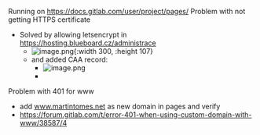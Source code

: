 Running on https://docs.gitlab.com/user/project/pages/
Problem with not getting HTTPS certificate
- Solved by allowing letsencrypt in https://hosting.blueboard.cz/administrace
	- ![image.png](../assets/image_1743443774209_0.png){:width 300, :height 107}
	- and added CAA record:
		- ![image.png](../assets/image_1743443803666_0.png)
		- 

Problem with 401 for www
- add www.martintomes.net as new domain in pages and verify
- https://forum.gitlab.com/t/error-401-when-using-custom-domain-with-www/38587/4

